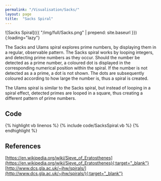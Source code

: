 ```yaml
---
permalink: "/Visualisation/Sacks/"
layout: page
title:  "Sacks Spiral"
---
```

![Sacks Spiral]({{ "/img/full/Sacks.png" | prepend: site.baseurl }}){:loading="lazy"}

The Sacks and Ulams spiral explores prime numbers, by displaying them in a regular, observable pattern. The Sacks spiral works by looping integers, and detecting prime numbers as they occur. Should the number be detected as a prime number, a coloured dot is displayed in the corresponding numerical position within the spiral. If the number is not detected as a a prime, a dot is not shown. The dots are subsequently coloured according to how large the number is, thus a spiral is created.

The Ulams spiral is similar to the Sacks spiral, but instead of looping in a spiral effect, detected primes are looped in a square, thus creating a different pattern of prime numbers.

Code
----------
{% highlight vb linenos %}
{% include code/SacksSpiral.vb %}
{% endhighlight %}

References
----------
[https://en.wikipedia.org/wiki/Sieve_of_Eratosthenes](https://en.wikipedia.org/wiki/Sieve_of_Eratosthenes){:target="_blank"}
[http://www.dcs.gla.ac.uk/~jhw/spirals/](http://www.dcs.gla.ac.uk/~jhw/spirals/){:target="_blank"}